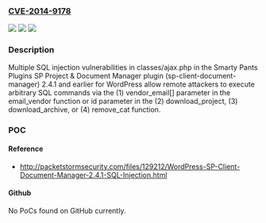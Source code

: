 ### [CVE-2014-9178](https://cve.mitre.org/cgi-bin/cvename.cgi?name=CVE-2014-9178)
![](https://img.shields.io/static/v1?label=Product&message=n%2Fa&color=blue)
![](https://img.shields.io/static/v1?label=Version&message=n%2Fa&color=blue)
![](https://img.shields.io/static/v1?label=Vulnerability&message=n%2Fa&color=brighgreen)

### Description

Multiple SQL injection vulnerabilities in classes/ajax.php in the Smarty Pants Plugins SP Project & Document Manager plugin (sp-client-document-manager) 2.4.1 and earlier for WordPress allow remote attackers to execute arbitrary SQL commands via the (1) vendor_email[] parameter in the email_vendor function or id parameter in the (2) download_project, (3) download_archive, or (4) remove_cat function.

### POC

#### Reference
- http://packetstormsecurity.com/files/129212/WordPress-SP-Client-Document-Manager-2.4.1-SQL-Injection.html

#### Github
No PoCs found on GitHub currently.

